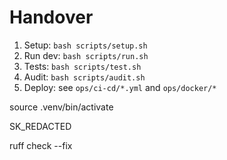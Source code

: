 # Handover

1) Setup: `bash scripts/setup.sh`
2) Run dev: `bash scripts/run.sh`
3) Tests: `bash scripts/test.sh`
4) Audit: `bash scripts/audit.sh`
5) Deploy: see `ops/ci-cd/*.yml` and `ops/docker/*`

source .venv/bin/activate

SK_REDACTED


ruff check --fix
